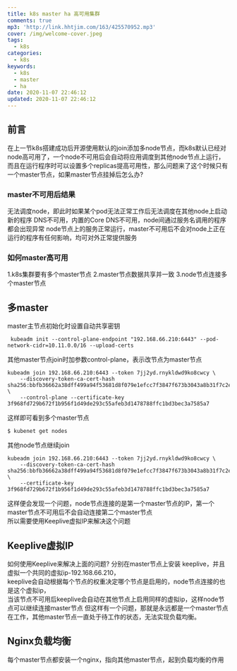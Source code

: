 ```yaml
---
title: k8s master ha 高可用集群
comments: true
mp3: 'http://link.hhtjim.com/163/425570952.mp3'
cover: /img/welcome-cover.jpeg
tags:
  - k8s
categories:
  - k8s
keywords:
  - k8s
  - master
  - ha
date: 2020-11-07 22:46:12
updated: 2020-11-07 22:46:12
---
```


## 前言
在上一节k8s搭建成功后开源使用默认的join添加多node节点，而k8s默认已经对node高可用了，一个node不可用后会自动将应用调度到其他node节点上运行，而且在运行程序时可以设置多个replicas提高可用性，那么问题来了这个时候只有一个master节点，如果master节点挂掉后怎么办?

### master不可用后结果
无法调度node，即此时如果某个pod无法正常工作后无法调度在其他node上启动新的程序
DNS不可用，内置的Core DNS不可用，node间通过服务名调用的程序都会出现异常
node节点上的服务正常运行，master不可用后不会对node上正在运行的程序有任何影响，均可对外正常提供服务

### 如何master高可用
1.k8s集群要有多个master节点
2.master节点数据共享并一致
3.node节点连接多个master节点

## 多master

master主节点初始化时设置自动共享密钥
```
 kubeadm init --control-plane-endpoint "192.168.66.210:6443" --pod-network-cidr=10.11.0.0/16 --upload-certs
```
其他master节点join时加参数control-plane，表示改节点为master节点
```
kubeadm join 192.168.66.210:6443 --token 7jj2yd.rnykldwd9ko8cwcy \
    --discovery-token-ca-cert-hash sha256:bbfb36662a38dff499a94f53681d8f079e1efcc7f3847f673b3043a8b31f7c2e \
    --control-plane --certificate-key 3f968fd729b672f1b956f1d49de293c55afeb3d1478788ffc1bd3bec3a7585a7
```
这样即可看到多个master节点
```
$ kubenet get nodes
```
其他node节点继续join
```
kubeadm join 192.168.66.210:6443 --token 7jj2yd.rnykldwd9ko8cwcy \
    --discovery-token-ca-cert-hash sha256:bbfb36662a38dff499a94f53681d8f079e1efcc7f3847f673b3043a8b31f7c2e \
    --certificate-key 3f968fd729b672f1b956f1d49de293c55afeb3d1478788ffc1bd3bec3a7585a7
```
这样便会发现一个问题，node节点连接的是第一个master节点的IP，第一个master节点不可用后不会自动连接第二个master节点   
所以需要使用Keeplive虚拟IP来解决这个问题

## Keeplive虚拟IP

如何使用Keeplive来解决上面的问题?
分别在master节点上安装 keeplive，并且虚拟一个共同的虚拟ip-192.168.66.210，   
keeplive会自动根据每个节点的权重决定哪个节点是启用的，node节点连接的也是这个虚拟ip，   
当该节点不可用后keeplive会自动在其他节点上启用同样的虚拟ip，这样node节点可以继续连接master节点
但这样有一个问题，那就是永远都是一个master节点在工作，其他master节点一直处于待工作的状态，无法实现负载均衡。


## Nginx负载均衡
每个master节点都安装一个nginx，指向其他master节点，起到负载均衡的作用